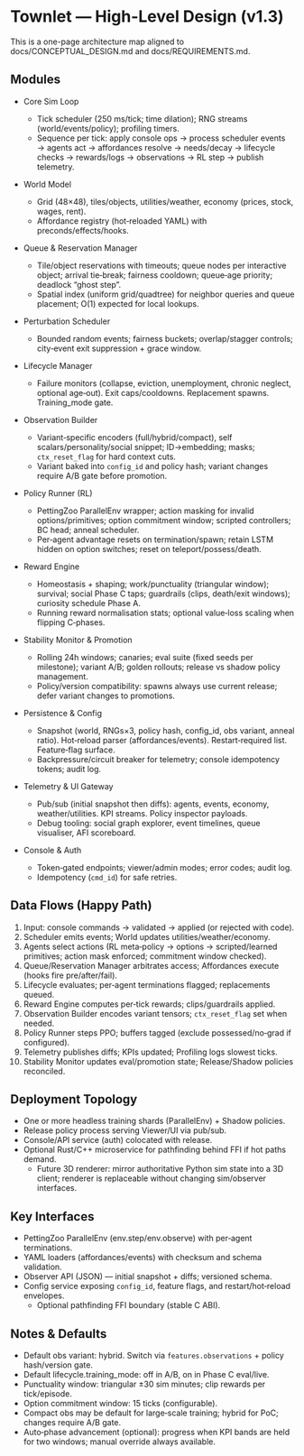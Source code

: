 # Townlet — High-Level Design (v1.3)

This is a one-page architecture map aligned to docs/CONCEPTUAL_DESIGN.md and docs/REQUIREMENTS.md.

## Modules

- Core Sim Loop
  - Tick scheduler (250 ms/tick; time dilation); RNG streams (world/events/policy); profiling timers.
  - Sequence per tick: apply console ops → process scheduler events → agents act → affordances resolve → needs/decay → lifecycle checks → rewards/logs → observations → RL step → publish telemetry.

- World Model
  - Grid (48×48), tiles/objects, utilities/weather, economy (prices, stock, wages, rent).
  - Affordance registry (hot‑reloaded YAML) with preconds/effects/hooks.

- Queue & Reservation Manager
  - Tile/object reservations with timeouts; queue nodes per interactive object; arrival tie‑break; fairness cooldown; queue‑age priority; deadlock “ghost step”.
  - Spatial index (uniform grid/quadtree) for neighbor queries and queue placement; O(1) expected for local lookups.

- Perturbation Scheduler
  - Bounded random events; fairness buckets; overlap/stagger controls; city‑event exit suppression + grace window.

- Lifecycle Manager
  - Failure monitors (collapse, eviction, unemployment, chronic neglect, optional age‑out). Exit caps/cooldowns. Replacement spawns. Training_mode gate.

- Observation Builder
  - Variant‑specific encoders (full/hybrid/compact), self scalars/personality/social snippet; ID→embedding; masks; `ctx_reset_flag` for hard context cuts.
  - Variant baked into `config_id` and policy hash; variant changes require A/B gate before promotion.

- Policy Runner (RL)
  - PettingZoo ParallelEnv wrapper; action masking for invalid options/primitives; option commitment window; scripted controllers; BC head; anneal scheduler.
  - Per‑agent advantage resets on termination/spawn; retain LSTM hidden on option switches; reset on teleport/possess/death.

- Reward Engine
  - Homeostasis + shaping; work/punctuality (triangular window); survival; social Phase C taps; guardrails (clips, death/exit windows); curiosity schedule Phase A.
  - Running reward normalisation stats; optional value‑loss scaling when flipping C‑phases.

- Stability Monitor & Promotion
  - Rolling 24h windows; canaries; eval suite (fixed seeds per milestone); variant A/B; golden rollouts; release vs shadow policy management.
  - Policy/version compatibility: spawns always use current release; defer variant changes to promotions.

- Persistence & Config
  - Snapshot (world, RNGs×3, policy hash, config_id, obs variant, anneal ratio). Hot‑reload parser (affordances/events). Restart‑required list. Feature‑flag surface.
  - Backpressure/circuit breaker for telemetry; console idempotency tokens; audit log.

- Telemetry & UI Gateway
  - Pub/sub (initial snapshot then diffs): agents, events, economy, weather/utilities. KPI streams. Policy inspector payloads.
  - Debug tooling: social graph explorer, event timelines, queue visualiser, AFI scoreboard.

- Console & Auth
  - Token‑gated endpoints; viewer/admin modes; error codes; audit log.
  - Idempotency (`cmd_id`) for safe retries.

## Data Flows (Happy Path)

1. Input: console commands → validated → applied (or rejected with code).
2. Scheduler emits events; World updates utilities/weather/economy.
3. Agents select actions (RL meta‑policy → options → scripted/learned primitives; action mask enforced; commitment window checked).
4. Queue/Reservation Manager arbitrates access; Affordances execute (hooks fire pre/after/fail).
5. Lifecycle evaluates; per‑agent terminations flagged; replacements queued.
6. Reward Engine computes per‑tick rewards; clips/guardrails applied.
7. Observation Builder encodes variant tensors; `ctx_reset_flag` set when needed.
8. Policy Runner steps PPO; buffers tagged (exclude possessed/no‑grad if configured).
9. Telemetry publishes diffs; KPIs updated; Profiling logs slowest ticks.
10. Stability Monitor updates eval/promotion state; Release/Shadow policies reconciled.

## Deployment Topology

- One or more headless training shards (ParallelEnv) + Shadow policies.
- Release policy process serving Viewer/UI via pub/sub.
- Console/API service (auth) colocated with release.
- Optional Rust/C++ microservice for pathfinding behind FFI if hot paths demand.
  - Future 3D renderer: mirror authoritative Python sim state into a 3D client; renderer is replaceable without changing sim/observer interfaces.

## Key Interfaces

- PettingZoo ParallelEnv (env.step/env.observe) with per‑agent terminations.
- YAML loaders (affordances/events) with checksum and schema validation.
- Observer API (JSON) — initial snapshot + diffs; versioned schema.
- Config service exposing `config_id`, feature flags, and restart/hot‑reload envelopes.
  - Optional pathfinding FFI boundary (stable C ABI).

## Notes & Defaults

- Default obs variant: hybrid. Switch via `features.observations` + policy hash/version gate.
- Default lifecycle.training_mode: off in A/B, on in Phase C eval/live.
- Punctuality window: triangular ±30 sim minutes; clip rewards per tick/episode.
- Option commitment window: 15 ticks (configurable).
- Compact obs may be default for large‑scale training; hybrid for PoC; changes require A/B gate.
- Auto‑phase advancement (optional): progress when KPI bands are held for two windows; manual override always available.
